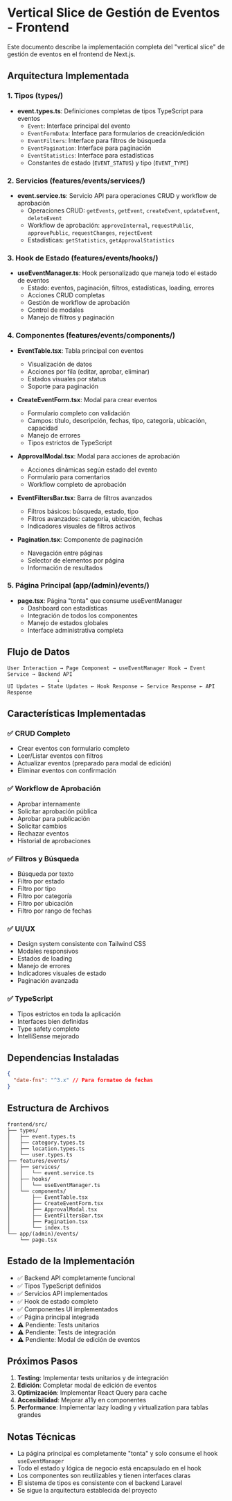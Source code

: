 # Vertical Slice de Gestión de Eventos - Frontend

Este documento describe la implementación completa del "vertical slice" de gestión de eventos en el frontend de Next.js.

## Arquitectura Implementada

### 1. Tipos (types/)
- **event.types.ts**: Definiciones completas de tipos TypeScript para eventos
  - `Event`: Interface principal del evento
  - `EventFormData`: Interface para formularios de creación/edición
  - `EventFilters`: Interface para filtros de búsqueda
  - `EventPagination`: Interface para paginación
  - `EventStatistics`: Interface para estadísticas
  - Constantes de estado (`EVENT_STATUS`) y tipo (`EVENT_TYPE`)

### 2. Servicios (features/events/services/)
- **event.service.ts**: Servicio API para operaciones CRUD y workflow de aprobación
  - Operaciones CRUD: `getEvents`, `getEvent`, `createEvent`, `updateEvent`, `deleteEvent`
  - Workflow de aprobación: `approveInternal`, `requestPublic`, `approvePublic`, `requestChanges`, `rejectEvent`
  - Estadísticas: `getStatistics`, `getApprovalStatistics`

### 3. Hook de Estado (features/events/hooks/)
- **useEventManager.ts**: Hook personalizado que maneja todo el estado de eventos
  - Estado: eventos, paginación, filtros, estadísticas, loading, errores
  - Acciones CRUD completas
  - Gestión de workflow de aprobación
  - Control de modales
  - Manejo de filtros y paginación

### 4. Componentes (features/events/components/)
- **EventTable.tsx**: Tabla principal con eventos
  - Visualización de datos
  - Acciones por fila (editar, aprobar, eliminar)
  - Estados visuales por status
  - Soporte para paginación

- **CreateEventForm.tsx**: Modal para crear eventos
  - Formulario completo con validación
  - Campos: título, descripción, fechas, tipo, categoría, ubicación, capacidad
  - Manejo de errores
  - Tipos estrictos de TypeScript

- **ApprovalModal.tsx**: Modal para acciones de aprobación
  - Acciones dinámicas según estado del evento
  - Formulario para comentarios
  - Workflow completo de aprobación

- **EventFiltersBar.tsx**: Barra de filtros avanzados
  - Filtros básicos: búsqueda, estado, tipo
  - Filtros avanzados: categoría, ubicación, fechas
  - Indicadores visuales de filtros activos

- **Pagination.tsx**: Componente de paginación
  - Navegación entre páginas
  - Selector de elementos por página
  - Información de resultados

### 5. Página Principal (app/(admin)/events/)
- **page.tsx**: Página "tonta" que consume useEventManager
  - Dashboard con estadísticas
  - Integración de todos los componentes
  - Manejo de estados globales
  - Interface administrativa completa

## Flujo de Datos

```
User Interaction → Page Component → useEventManager Hook → Event Service → Backend API
                ↓
UI Updates ← State Updates ← Hook Response ← Service Response ← API Response
```

## Características Implementadas

### ✅ CRUD Completo
- Crear eventos con formulario completo
- Leer/Listar eventos con filtros
- Actualizar eventos (preparado para modal de edición)
- Eliminar eventos con confirmación

### ✅ Workflow de Aprobación
- Aprobar internamente
- Solicitar aprobación pública
- Aprobar para publicación
- Solicitar cambios
- Rechazar eventos
- Historial de aprobaciones

### ✅ Filtros y Búsqueda
- Búsqueda por texto
- Filtro por estado
- Filtro por tipo
- Filtro por categoría
- Filtro por ubicación
- Filtro por rango de fechas

### ✅ UI/UX
- Design system consistente con Tailwind CSS
- Modales responsivos
- Estados de loading
- Manejo de errores
- Indicadores visuales de estado
- Paginación avanzada

### ✅ TypeScript
- Tipos estrictos en toda la aplicación
- Interfaces bien definidas
- Type safety completo
- IntelliSense mejorado

## Dependencias Instaladas

```json
{
  "date-fns": "^3.x" // Para formateo de fechas
}
```

## Estructura de Archivos

```
frontend/src/
├── types/
│   ├── event.types.ts
│   ├── category.types.ts
│   ├── location.types.ts
│   └── user.types.ts
├── features/events/
│   ├── services/
│   │   └── event.service.ts
│   ├── hooks/
│   │   └── useEventManager.ts
│   └── components/
│       ├── EventTable.tsx
│       ├── CreateEventForm.tsx
│       ├── ApprovalModal.tsx
│       ├── EventFiltersBar.tsx
│       ├── Pagination.tsx
│       └── index.ts
└── app/(admin)/events/
    └── page.tsx
```

## Estado de la Implementación

- ✅ Backend API completamente funcional
- ✅ Tipos TypeScript definidos
- ✅ Servicios API implementados
- ✅ Hook de estado completo
- ✅ Componentes UI implementados
- ✅ Página principal integrada
- ⚠️ Pendiente: Tests unitarios
- ⚠️ Pendiente: Tests de integración
- ⚠️ Pendiente: Modal de edición de eventos

## Próximos Pasos

1. **Testing**: Implementar tests unitarios y de integración
2. **Edición**: Completar modal de edición de eventos
3. **Optimización**: Implementar React Query para cache
4. **Accesibilidad**: Mejorar a11y en componentes
5. **Performance**: Implementar lazy loading y virtualization para tablas grandes

## Notas Técnicas

- La página principal es completamente "tonta" y solo consume el hook `useEventManager`
- Todo el estado y lógica de negocio está encapsulado en el hook
- Los componentes son reutilizables y tienen interfaces claras
- El sistema de tipos es consistente con el backend Laravel
- Se sigue la arquitectura establecida del proyecto
